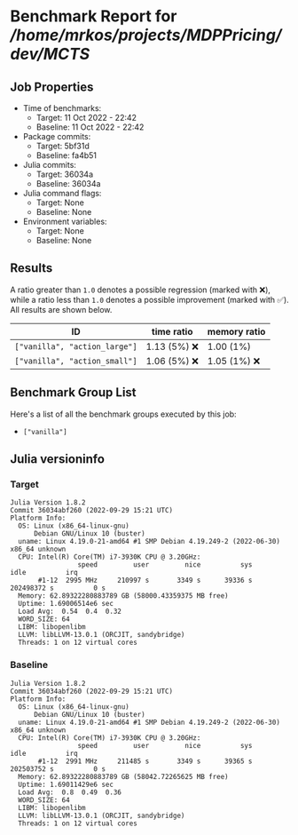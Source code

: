 # Benchmark Report for */home/mrkos/projects/MDPPricing/dev/MCTS*

## Job Properties
* Time of benchmarks:
    - Target: 11 Oct 2022 - 22:42
    - Baseline: 11 Oct 2022 - 22:42
* Package commits:
    - Target: 5bf31d
    - Baseline: fa4b51
* Julia commits:
    - Target: 36034a
    - Baseline: 36034a
* Julia command flags:
    - Target: None
    - Baseline: None
* Environment variables:
    - Target: None
    - Baseline: None

## Results
A ratio greater than `1.0` denotes a possible regression (marked with :x:), while a ratio less
than `1.0` denotes a possible improvement (marked with :white_check_mark:). All results are shown below.

| ID                            | time ratio    | memory ratio  |
|-------------------------------|---------------|---------------|
| `["vanilla", "action_large"]` | 1.13 (5%) :x: |    1.00 (1%)  |
| `["vanilla", "action_small"]` | 1.06 (5%) :x: | 1.05 (1%) :x: |

## Benchmark Group List
Here's a list of all the benchmark groups executed by this job:

- `["vanilla"]`

## Julia versioninfo

### Target
```
Julia Version 1.8.2
Commit 36034abf260 (2022-09-29 15:21 UTC)
Platform Info:
  OS: Linux (x86_64-linux-gnu)
      Debian GNU/Linux 10 (buster)
  uname: Linux 4.19.0-21-amd64 #1 SMP Debian 4.19.249-2 (2022-06-30) x86_64 unknown
  CPU: Intel(R) Core(TM) i7-3930K CPU @ 3.20GHz: 
                 speed         user         nice          sys         idle          irq
       #1-12  2995 MHz     210997 s       3349 s      39336 s  202498372 s          0 s
  Memory: 62.89322280883789 GB (58000.43359375 MB free)
  Uptime: 1.69006514e6 sec
  Load Avg:  0.54  0.4  0.32
  WORD_SIZE: 64
  LIBM: libopenlibm
  LLVM: libLLVM-13.0.1 (ORCJIT, sandybridge)
  Threads: 1 on 12 virtual cores
```

### Baseline
```
Julia Version 1.8.2
Commit 36034abf260 (2022-09-29 15:21 UTC)
Platform Info:
  OS: Linux (x86_64-linux-gnu)
      Debian GNU/Linux 10 (buster)
  uname: Linux 4.19.0-21-amd64 #1 SMP Debian 4.19.249-2 (2022-06-30) x86_64 unknown
  CPU: Intel(R) Core(TM) i7-3930K CPU @ 3.20GHz: 
                 speed         user         nice          sys         idle          irq
       #1-12  2991 MHz     211485 s       3349 s      39365 s  202503752 s          0 s
  Memory: 62.89322280883789 GB (58042.72265625 MB free)
  Uptime: 1.69011429e6 sec
  Load Avg:  0.8  0.49  0.36
  WORD_SIZE: 64
  LIBM: libopenlibm
  LLVM: libLLVM-13.0.1 (ORCJIT, sandybridge)
  Threads: 1 on 12 virtual cores
```